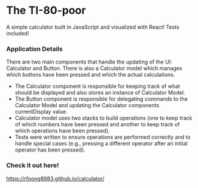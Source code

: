 # The TI-80-poor
A simple calculator built in JavaScript and visualized with React! Tests included!

### Application Details
There are two main components that handle the updating of the UI: Calculator and Button. There is also a Calculator model which manages which buttons have been pressed and which the actual calculations.
  * The Calculator component is responsible for keeping track of what should be displayed and also stores an instance of Calculator Model.
  * The Button component is responsible for delegating commands to the Calculator Model and updating the Calculator components currentDisplay value.
  * Calculator model uses two stacks to build operations (one to keep track of which numbers have been pressed and another to keep track of which operations have been pressed).
  * Tests were written to ensure operations are performed correctly and to handle special cases (e.g., pressing a different operator after an initial operator has been pressed).

### Check it out here!
https://rfoong8983.github.io/calculator/
